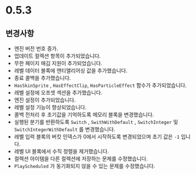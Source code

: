 # 0.5.3

## 변경사항

- 엔진 버전 번호 증가.
- 업데이트 컬렉션 항목이 추가되었습니다.
- 무한 페이지 매김 지원이 추가되었습니다.
- 레벨 데이터 블록에 앤티앨리어싱 값을 추가했습니다.
- 종료 콜백을 추가했습니다.
- `HasSkinSprite` , `HasEffectClip`, `HasParticleEffect` 함수가 추가되었습니다.
- 레벨 설정에 오프셋 섹션을 추가했습니다.
- 엔진 설정이 추가되었습니다.
- 레벨 설정 기능이 향상되었습니다.
- 콜백 전처리 후 초기값을 기억하도록 메모리 블록을 변경했습니다.
- 실행된 분기를 반환하도록 `Switch` , `SwithWithDefault` , `SwitchInteger` 및 `SwitchIntegerWithDefault` 를 변경했습니다.
- 레벨 입력 블록의 버킷 인덱스가 0에서 시작하도록 변경되었으며 초기 값은 `-1` 입니다.
- 레벨 UI 블록에서 수직 정렬을 제거했습니다.
- 컬렉션 아이템을 다른 컬렉션에 저장하는 문제를 수정했습니다.
- `PlayScheduled` 가 동기화되지 않을 수 있는 문제를 수정했습니다.
